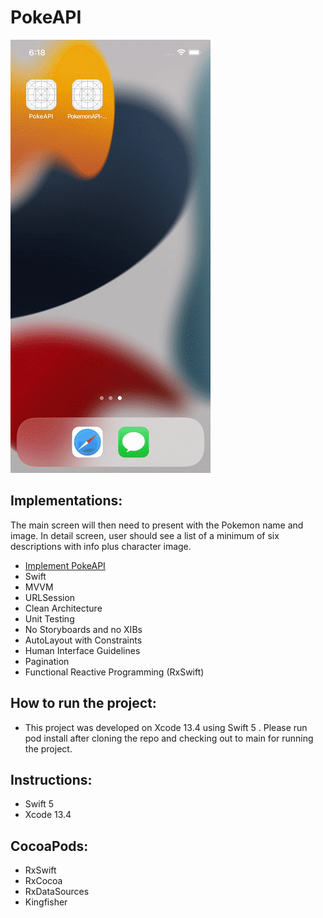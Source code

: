 # PokeAPI

![alt tag](Poke.gif)

Implementations:
-
The main screen will then need to present with the Pokemon name and image. 
In detail screen, user should see a list of a minimum of six descriptions with info plus character image.

- [Implement PokeAPI](https://pokeapi.co/) 
- Swift
- MVVM
- URLSession
- Clean Architecture
- Unit Testing
- No Storyboards and no XIBs
- AutoLayout with Constraints
- Human Interface Guidelines
- Pagination
- Functional Reactive Programming (RxSwift)

How to run the project:
-
- This project was developed on Xcode 13.4 using Swift 5 . Please run pod install after cloning the repo and checking out to main for running the project.

Instructions:
-
- Swift 5
- Xcode 13.4

CocoaPods:
- 
- RxSwift
- RxCocoa
- RxDataSources
- Kingfisher
